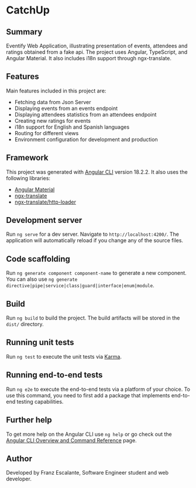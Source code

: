# CatchUp

## Summary

Eventify Web Application, illustrating presentation of events, attendees and ratings obtained from a fake api. The project uses Angular, TypeScript, and Angular Material. It also includes i18n support through ngx-translate.

## Features

Main features included in this project are:

- Fetching data from Json Server
- Displaying events from an events endpoint
- Displaying attendees statistics from an attendees endpoint
- Creating new ratings for events
- i18n support for English and Spanish languages
- Routing for different views
- Environment configuration for development and production

## Framework

This project was generated with [Angular CLI](https://github.com/angular/angular-cli) version 18.2.2.
It also uses the following libraries:
- [Angular Material](https://material.angular.io/)
- [ngx-translate](https://www.npmjs.com/package/@ngx-translate/core)
- [ngx-translate/http-loader](https://www.npmjs.com/package/@ngx-translate/http-loader)

## Development server

Run `ng serve` for a dev server. Navigate to `http://localhost:4200/`. The application will automatically reload if you change any of the source files.

## Code scaffolding

Run `ng generate component component-name` to generate a new component. You can also use `ng generate directive|pipe|service|class|guard|interface|enum|module`.

## Build

Run `ng build` to build the project. The build artifacts will be stored in the `dist/` directory.

## Running unit tests

Run `ng test` to execute the unit tests via [Karma](https://karma-runner.github.io).

## Running end-to-end tests

Run `ng e2e` to execute the end-to-end tests via a platform of your choice. To use this command, you need to first add a package that implements end-to-end testing capabilities.

## Further help

To get more help on the Angular CLI use `ng help` or go check out the [Angular CLI Overview and Command Reference](https://angular.dev/tools/cli) page.

## Author
Developed by Franz Escalante, Software Engineer student and web developer.
